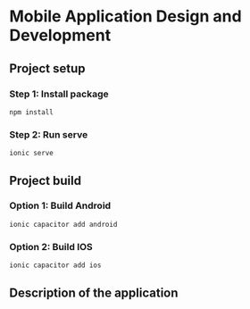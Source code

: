# Mobile Application Design and Development

## Project setup

### Step 1: Install package

```
npm install
```

### Step 2: Run serve
```
ionic serve
```

## Project build

### Option 1: Build Android
```
ionic capacitor add android
```

### Option 2: Build IOS
```
ionic capacitor add ios
```

## Description of the application

